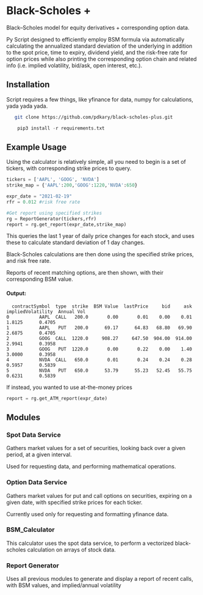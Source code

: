 # Black-Scholes +
Black–Scholes model for equity derivatives + corresponding option data.

Py Script designed to efficiently employ BSM formula via automatically calculating the annualized standard deviation of the underlying in addition to the spot price, time to expiry, dividend yield, and the risk-free rate for option prices while also printing the corresponding option chain and related info (i.e. implied volatility, bid/ask, open interest, etc.).

## Installation
Script requires a few things, like yfinance for data, numpy for calculations, yada yada yada.
```sh
   git clone https://github.com/pdkary/black-scholes-plus.git
```
```python
    pip3 install -r requirements.txt
```

## Example Usage
Using the calculator is relatively simple, all you need to begin is a set of tickers, with corresponding strike prices to query.
```python
tickers = ['AAPL', 'GOOG', 'NVDA']
strike_map = {'AAPL':200,'GOOG':1220,'NVDA':650}

expr_date = "2021-02-19"
rfr = 0.012 #risk free rate

#Get report using specified strikes
rg = ReportGenerator(tickers,rfr)
report = rg.get_report(expr_date,strike_map)
```
This queries the last 1 year of daily price changes for each stock, and uses these to calculate standard deviation of 1 day changes.

Black-Scholes calculations are then done using the specified strike prices, and risk free rate.

Reports of recent matching options, are then shown, with their corresponding BSM value.
#### Output:
```
  contractSymbol  type  strike  BSM Value  lastPrice     bid     ask  impliedVolatility  Annual Vol
0           AAPL  CALL   200.0       0.00       0.01    0.00    0.01             1.8125      0.4705
1           AAPL   PUT   200.0      69.17      64.83   68.80   69.90             2.6875      0.4705
2           GOOG  CALL  1220.0     908.27     647.50  904.00  914.00             2.9941      0.3958
3           GOOG   PUT  1220.0       0.00       0.22    0.00    1.40             3.0000      0.3958
4           NVDA  CALL   650.0       0.01       0.24    0.24    0.28             0.5957      0.5839
5           NVDA   PUT   650.0      53.79      55.23   52.45   55.75             0.6231      0.5839
```

If instead, you wanted to use at-the-money prices
```python
report = rg.get_ATM_report(expr_date)
```
## Modules
### Spot Data Service
Gathers market values for a set of securities, looking back over a given period, at a given interval.

Used for requesting data, and performing mathematical operations.

### Option Data Service
Gathers market values for put and call options on securities, expiring on a given date, with specified strike prices for each ticker.

Currently used only for requesting and formatting yfinance data.

### BSM_Calculator
This calculator uses the spot data service, to perform a vectorized black-scholes calculation on arrays of stock data.

### Report Generator
Uses all previous modules to generate and display a report of recent calls, with BSM values, and implied/annual volatility